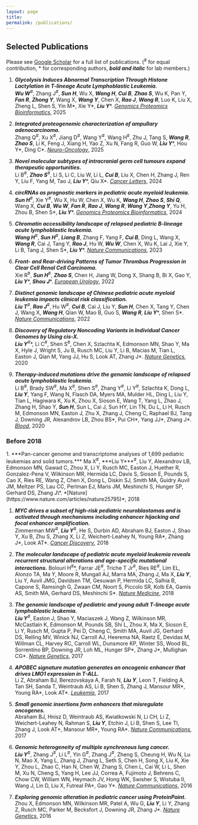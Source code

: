 ```yaml
---
layout: page
title: 
permalink: /publications/
---
```

<h2>Selected Publications</h2>

Please see [Google Scholar](https://scholar.google.com/citations?user=rWZM404AAAAJ&hl=en) for a full list of publications.
(<sup>#</sup> for equal contribution, * for corresponding authors, ***bold and italic*** for lab members.)

1. ***Glycolysis Induces Abnormal Transcription Through Histone Lactylation in T-lineage Acute Lymphoblastic Leukemia.***  
***Wu W***<sup>#</sup>, Zhang J<sup>#</sup>, ***Sun H***, Wu X, ***Wang H***, ***Cui B***, ***Zhao S***, Wu K, Pan Y, ***Fan R***, ***Zhong Y***,  Wang X, ***Wang Y***, Chen X, ***Rao J***, ***Wang R***, Luo K, Liu X, Zheng L, Shen S, Yin M\*, Xie Y\*, ***Liu Y***\*.
*[Genomics Proteomics Bioinformatics](https://academic.oup.com/gpb/advance-article/doi/10.1093/gpbjnl/qzaf029/8107772?login=false)*, 2025

1. ***Integrated proteogenomic characterization of ampullary adenocarcinoma.***  
Zhang Q<sup>#</sup>, Xu X<sup>#</sup>, Jiang D<sup>#</sup>, Wang Y<sup>#</sup>, Wang H<sup>#</sup>, Zhu J, Tang S, ***Wang R***, ***Zhao S***, Li K, Feng J, Xiang H,  Yao Z, Xu N, Fang R, Guo W, ***Liu Y***\*, Hou Y\*, Ding C\*.
*[Neuro-Oncology](https://www.nature.com/articles/s41421-024-00742-4)*, 2025

1. ***Novel molecular subtypes of intracranial germ cell tumours expand therapeutic opportunities.***  
Li B<sup>#</sup>, ***Zhao S***<sup>#</sup>, Li S, Li C, Liu W, Li L, ***Cui B***, Liu X, Chen H, Zhang J, Ren Y,  Liu F, Yang M, Tao J, ***Liu Y***\*, Qiu X\*.
*[Cancer Letters](https://academic.oup.com/neuro-oncology/article/26/7/1335/7618059?login=false)*, 2024

1. ***circRNAs as prognostic markers in pediatric acute myeloid leukemia.***  
***Sun H***<sup>#</sup>, Xie Y<sup>#</sup>, Wu X, Hu W, Chen X, Wu K, ***Wang H***, ***Zhao S***, ***Shi Q***, Wang X, ***Cui B***, ***Wu W***, ***Fan R***, ***Rao J***, ***Wang R***, ***Wang Y***,***Zhong Y***,  Yu H,  Zhou B, Shen S\*, ***Liu Y***\*.
*[Genomics Proteomics Bioinformatics](https://www.sciencedirect.com/science/article/abs/pii/S0304383524002738?via%3Dihub)*, 2024

1. ***Chromatin accessibility landscape of relapsed pediatric B-lineage acute lymphoblastic leukemia.***  
***Wang H***<sup>#</sup>, ***Sun H***<sup>#</sup>, ***Liang B***, Zhang F, Yang F, ***Cui B***, Ding L, Wang X, ***Wang R***, Cai J, Tang Y, ***Rao J***, Hu W, ***Wu W***, Chen X, Wu K, Lai J, Xie Y, Li B, Tang J, Shen S\*, ***Liu Y***\*.
*[Nature Communications](https://www.nature.com/articles/s41467-023-42565-z)*, 2023

1. ***Front- and Rear-driving Patterns of Tumor Thrombus Progression in Clear Cell Renal Cell Carcinoma.***  
Xie R<sup>#</sup>, ***Sun H***<sup>#</sup>, ***Zhao S***, Chen H, Jiang W, Dong X, Shang B, Bi X, Gao Y, ***Liu Y***\*, ***Shou J***\*.
*[European Urology](https://www.sciencedirect.com/science/article/abs/pii/S0302283822023922?via%3Dihub)*, 2022

1. ***Distinct genomic landscape of Chinese pediatric acute myeloid leukemia impacts clinical risk classification.***  
***Liu T***<sup>#</sup>, ***Rao J***<sup>#</sup>, Hu W<sup>#</sup>, ***Cui B***, Cai J, Liu Y, ***Sun H***, Chen X, Tang Y, Chen J, Wang X, ***Wang H***, Qian W, Mao B, Guo S, ***Wang R***, ***Liu Y***\*, Shen S\*.
*[Nature Communications](https://www.nature.com/articles/s41467-022-29336-y)*, 2022

1. ***Discovery of Regulatory Noncoding Variants in Individual Cancer Genomes by Using cis-X.***  
***Liu Y***<sup>#</sup>\*, Li C<sup>#</sup>, Shen S<sup>#</sup>, Chen X, Szlachta K, Edmonson MN, Shao Y, Ma X, Hyle J, Wright S, Ju B,  Rusch MC, Liu Y, Li B, Macias M, Tian L, Easton J, Qian M, Yang JJ, Hu S, Look AT, Zhang J\*.
*[Nature Genetics](https://www.nature.com/articles/s41588-020-0659-5)*, 2020

1. ***Therapy-induced mutations drive the genomic landscape of relapsed acute lymphoblastic leukemia.***  
Li B<sup>#</sup>, Brady SW<sup>#</sup>, Ma X<sup>#</sup>, Shen S<sup>#</sup>, Zhang Y<sup>#</sup>, Li Y<sup>#</sup>, Szlachta K, Dong L, ***Liu Y***, Yang F, Wang N, Flasch DA, Myers MA, Mulder HL, Ding L, Liu Y, Tian L, Hagiwara K, Xu K, Zhou X, Sioson E, Wang T, Yang L, Zhao J, Zhang H, Shao Y, ***Sun H***, Sun L, Cai J, Sun HY, Lin TN, Du L, Li H, Rusch M, Edmonson MN, Easton J, Zhu X, Zhang J, Cheng C, Raphael BJ, Tang J, Downing JR, Alexandrov LB, Zhou BS\*, Pui CH\*, Yang JJ\*, Zhang J\*.
*[Blood](https://ashpublications.org/blood/article/135/1/41/422540/Therapy-induced-mutations-drive-the-genomic)*, 2020


<h3>Before 2018</h3>
1. ***Pan-cancer genome and transcriptome analyses of 1,699 pediatric leukemias and solid tumors.***  
Ma X<sup>#</sup>, ***Liu Y***<sup>#</sup>, Liu Y, Alexandrov LB, Edmonson MN, Gawad C, Zhou X, Li Y, Rusch MC, Easton J, Huether R, Gonzalez-Pena V, Wilkinson MR, Hermida LC, Davis S, Sioson E, Pounds S, Cao X, Ries RE, Wang Z, Chen X, Dong L, Diskin SJ, Smith MA, Guidry Auvil JM, Meltzer PS, Lau CC, Perlman EJ, Maris JM, Meshinchi S, Hunger SP, Gerhard DS, Zhang J\*.
*[Nature](https://www.nature.com/articles/nature25795)*, 2018

1. ***MYC drives a subset of high-risk pediatric neuroblastomas and is activated through mechanisms including enhancer hijacking and focal enhancer amplification.***  
Zimmerman MW<sup>#</sup>, ***Liu Y***<sup>#</sup>, He S, Durbin AD, Abraham BJ, Easton J, Shao Y, Xu B, Zhu S, Zhang X, Li Z, Weichert-Leahey N, Young RA\*, Zhang J\*, Look AT\*.
*[Cancer Discovery](https://cancerdiscovery.aacrjournals.org/content/8/3/320.long)*, 2018

1. ***The molecular landscape of pediatric acute myeloid leukemia reveals recurrent structural alterations and age-specific mutational interactions.***
Bolouri H<sup>#</sup>\*, Farrar JE<sup>#</sup>, Triche T Jr<sup>#</sup>, Ries RE<sup>#</sup>, Lim EL, Alonzo TA, Ma Y, Moore R, Mungall AJ, Marra MA, Zhang J, Ma X, ***Liu Y***, Liu Y, Auvil JMG, Davidsen TM, Gesuwan P, Hermida LC, Salhia B, Capone S, Ramsingh G, Zwaan CM, Noort S, Piccolo SR, Kolb EA, Gamis AS, Smith MA, Gerhard DS, Meshinchi S\*.
*[Nature Medicine](https://www.nature.com/articles/nm.4439)*, 2018

1. ***The genomic landscape of pediatric and young adult T-lineage acute lymphoblastic leukemia.***  
***Liu Y***<sup>#</sup>, Easton J, Shao Y, Maciaszek J, Wang Z, Wilkinson MR, McCastlain K, Edmonson M, Pounds SB, Shi L, Zhou X, Ma X, Sioson E, Li Y, Rusch M, Gupta P, Pei D, Cheng C, Smith MA, Auvil JG, Gerhard DS, Relling MV, Winick NJ, Carroll AJ, Heerema NA, Raetz E, Devidas M, Willman CL, Harvey RC, Carroll WL, Dunsmore KP, Winter SS, Wood BL, Sorrentino BP, Downing JR, Loh ML, Hunger SP\*, Zhang J\*, Mullighan CG\*.
*[Nature Genetics](https://www.nature.com/articles/ng.3909)*, 2017

1. ***APOBEC signature mutation generates an oncogenic enhancer that drives LMO1 expression in T-ALL.***  
Li Z, Abraham BJ, Berezovskaya A, Farah N, ***Liu Y***, Leon T, Fielding A, Tan SH, Sanda T, Weintraub AS, Li B, Shen S, Zhang J, Mansour MR\*, Young RA\*, Look AT\*.
*[Leukemia](https://www.nature.com/articles/leu201775)*, 2017

1. ***Small genomic insertions form enhancers that misregulate oncogenes.***  
Abraham BJ, Hnisz D, Weintraub AS, Kwiatkowski N, Li CH, Li Z, Weichert-Leahey N, Rahman S, ***Liu Y***, Etchin J, Li B, Shen S, Lee TI, Zhang J, Look AT\*, Mansour MR\*, Young RA\*.
*[Nature Communications](https://www.nature.com/articles/ncomms14385)*, 2017

1. ***Genomic heterogeneity of multiple synchronous lung cancer.***  
***Liu Y***<sup>#</sup>, Zhang J<sup>#</sup>, Li L<sup>#</sup>, Yin G<sup>#</sup>, Zhang J<sup>#</sup>, Zheng S, Cheung H, Wu N, Lu N, Mao X, Yang L, Zhang J, Zhang L, Seth S, Chen H, Song X, Liu K, Xie Y, Zhou L, Zhao C, Han N, Chen W, Zhang S, Chen L, Cai W, Li L, Shen M, Xu N, Cheng S, Yang H, Lee JJ, Correa A, Fujimoto J, Behrens C, Chow CW, William WN, Heymach JV, Hong WK, Swisher S, Wistuba II, Wang J, Lin D, Liu X, Futreal PA\*, Gao Y\*.
*[Nature Communications](https://www.nature.com/articles/ncomms13200)*, 2016

1. ***Exploring genomic alteration in pediatric cancer using ProteinPaint.***  
Zhou X, Edmonson MN, Wilkinson MR, Patel A, Wu G, ***Liu Y***, Li Y, Zhang Z, Rusch MC, Parker M, Becksfort J, Downing JR, Zhang J\*.
*[Nature Genetics](https://www.nature.com/articles/ng.3466)*, 2016
